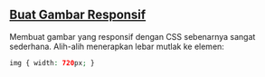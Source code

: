 ## [Buat Gambar Responsif](https://learn.freecodecamp.org/responsive-web-design/responsive-web-design-principles/make-an-image-responsive)

Membuat gambar yang responsif dengan CSS sebenarnya sangat sederhana. Alih-alih menerapkan lebar mutlak ke elemen:

```php
img { width: 720px; }
```



